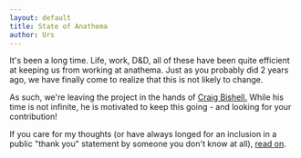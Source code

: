 ```yaml
---
layout: default
title: State of Anathema
author: Urs
---
```

<p>It's been a long time. Life, work, D&D, all of these have been quite efficient at keeping us from working at anathema.
Just as you probably did 2 years ago, we have finally come to realize that this is not likely to change.</p>
<p>As such, we're leaving the project in the hands of <a href="mailto:gribble@clear.net.nz">Craig Bishell.</a> While his time is not infinite, he is motivated to keep this going - and looking for your contribution!</p>
<p>If you care for my thoughts (or have always longed for an inclusion in a public "thank you" statement by someone you don't know at all), 
<a href="http://docs.google.com/View?id=dhph52x2_775gfm36rf9">read on</a>.
